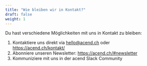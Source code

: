 ```yaml
---
title: "Wie bleiben wir in Kontakt?"
draft: false
weight: 1
---
```


Du hast verschiedene Möglichkeiten mit uns in Kontakt zu bleiben:
1) Kontaktiere uns direkt via hello@acend.ch oder https://acend.ch/kontakt/
2) Abonniere unseren Newsletter: https://acend.ch/#newsletter
3) Kommuniziere mit uns in der acend Slack Community

